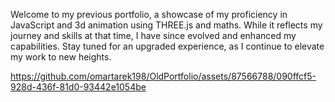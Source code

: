 
Welcome to my previous portfolio, a showcase of my proficiency in JavaScript and 3d animation using THREE.js and maths. While it reflects my journey and skills at that time, I have since evolved and enhanced my capabilities. Stay tuned for an upgraded experience, as I continue to elevate my work to new heights.


https://github.com/omartarek198/OldPortfolio/assets/87566788/090ffcf5-928d-436f-81d0-93442e1054be


